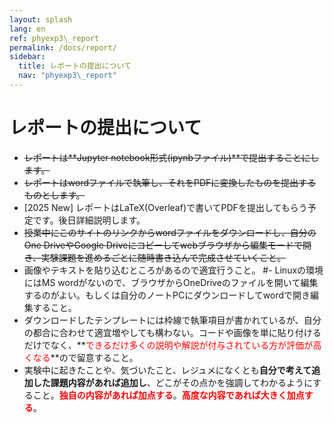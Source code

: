 ```yaml
---
layout: splash
lang: en
ref: phyexp3\_report
permalink: /docs/report/
sidebar:
  title: レポートの提出について
  nav: "phyexp3\_report"
---
```


# レポートの提出について

- ~~レポートは**Jupyter notebook形式(ipynbファイル)**で提出することにします。~~
- ~~レポートはwordファイルで執筆し、それをPDFに変換したものを提出するものとします。~~
- [2025 New] レポートはLaTeX(Overleaf)で書いてPDFを提出してもらう予定です。後日詳細説明します。
- ~~授業中にこのサイトのリンクからwordファイルをダウンロードし、自分のOne DriveやGoogle Driveにコピーしてwebブラウザから編集モードで開き、実験課題を進めるごとに随時書き込んで完成させていくこと。~~
- 画像やテキストを貼り込むところがあるので適宜行うこと。
#- Linuxの環境にはMS wordがないので、ブラウザからOneDriveのファイルを開いて編集するのがよい。もしくは自分のノートPCにダウンロードしてwordで開き編集すること。
- ダウンロードしたテンプレートには枠線で執筆項目が書かれているが、自分の都合に合わせて適宜増やしても構わない。コードや画像を単に貼り付けるだけでなく、**<font color="red">できるだけ多くの説明や解説が付与されている方が評価が高くなる</font>**ので留意すること。
- 実験中に起きたことや、気づいたこと、レジュメになくとも**自分で考えて追加した課題内容があれば追加し**、どこがその点かを強調してわかるようにすること。**<font color="red">独自の内容があれば加点する</font>**。**<font color="red">高度な内容であれば大きく加点する</font>**。



